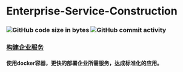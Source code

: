 # Enterprise-Service-Construction
### ![GitHub code size in bytes](https://img.shields.io/github/languages/code-size/dongs365/Enterprise-Service-Construction) ![GitHub commit activity](https://img.shields.io/github/commit-activity/w/dongs365/Enterprise-Service-Construction)
### [构建企业服务](https://doc.mooom.top)
#### 使用docker容器，更快的部署企业所需服务，达成标准化的应用。
